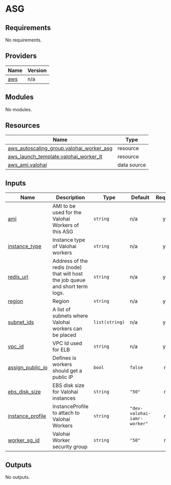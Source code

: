 # ASG

<!-- BEGINNING OF PRE-COMMIT-TERRAFORM DOCS HOOK -->
## Requirements

No requirements.

## Providers

| Name | Version |
|------|---------|
| <a name="provider_aws"></a> [aws](#provider\_aws) | n/a |

## Modules

No modules.

## Resources

| Name | Type |
|------|------|
| [aws_autoscaling_group.valohai_worker_asg](https://registry.terraform.io/providers/hashicorp/aws/latest/docs/resources/autoscaling_group) | resource |
| [aws_launch_template.valohai_worker_lt](https://registry.terraform.io/providers/hashicorp/aws/latest/docs/resources/launch_template) | resource |
| [aws_ami.valohai](https://registry.terraform.io/providers/hashicorp/aws/latest/docs/data-sources/ami) | data source |

## Inputs

| Name | Description | Type | Default | Required |
|------|-------------|------|---------|:--------:|
| <a name="input_ami"></a> [ami](#input\_ami) | AMI to be used for the Valohai Workers of this ASG | `string` | n/a | yes |
| <a name="input_instance_type"></a> [instance\_type](#input\_instance\_type) | Instance type of Valohai workers | `string` | n/a | yes |
| <a name="input_redis_url"></a> [redis\_url](#input\_redis\_url) | Address of the redis (node) that will host the job queue and short term logs. | `string` | n/a | yes |
| <a name="input_region"></a> [region](#input\_region) | Region | `string` | n/a | yes |
| <a name="input_subnet_ids"></a> [subnet\_ids](#input\_subnet\_ids) | A list of subnets where Valohai workers can be placed | `list(string)` | n/a | yes |
| <a name="input_vpc_id"></a> [vpc\_id](#input\_vpc\_id) | VPC Id used for ELB | `string` | n/a | yes |
| <a name="input_assign_public_ip"></a> [assign\_public\_ip](#input\_assign\_public\_ip) | Defines is workers should get a public IP | `bool` | `false` | no |
| <a name="input_ebs_disk_size"></a> [ebs\_disk\_size](#input\_ebs\_disk\_size) | EBS disk size for Valohai instances | `string` | `"50"` | no |
| <a name="input_instance_profile"></a> [instance\_profile](#input\_instance\_profile) | InstanceProfile to attach to Valohai Workers | `string` | `"dev-valohai-iamr-worker"` | no |
| <a name="input_worker_sg_id"></a> [worker\_sg\_id](#input\_worker\_sg\_id) | Valohai Worker security group | `string` | `"50"` | no |

## Outputs

No outputs.
<!-- END OF PRE-COMMIT-TERRAFORM DOCS HOOK -->
